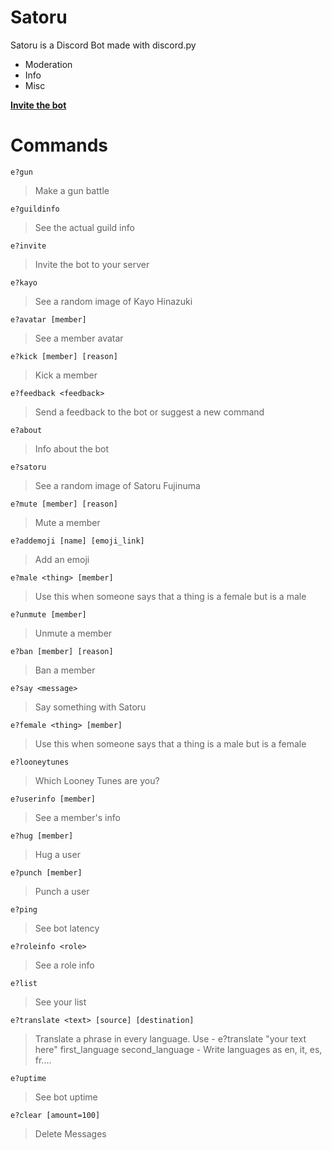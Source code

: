 # Satoru
Satoru is a Discord Bot made with discord.py
- Moderation
- Info 
- Misc

**[Invite the bot](https://discordapp.com/api/oauth2/authorize?client_id=635044836830871562&permissions=321606&scope=bot)**

# Commands

`e?gun `

> Make a gun battle 

`e?guildinfo `

> See the actual guild info 

`e?invite `

> Invite the bot to your server 

`e?kayo `

> See a random image of Kayo Hinazuki 

`e?avatar [member]`

> See a member avatar 

`e?kick [member] [reason]`

> Kick a member 

`e?feedback <feedback>`

> Send a feedback to the bot or suggest a new command 

`e?about `

> Info about the bot 

`e?satoru `

> See a random image of Satoru Fujinuma 

`e?mute [member] [reason]`

> Mute a member 

`e?addemoji [name] [emoji_link]`

> Add an emoji 

`e?male <thing> [member]`

> Use this when someone says that a thing is a female but is a male 

`e?unmute [member]`

> Unmute a member 

`e?ban [member] [reason]`

> Ban a member 

`e?say <message>`

> Say something with Satoru 

`e?female <thing> [member]`

> Use this when someone says that a thing is a male but is a female 

`e?looneytunes `

> Which Looney Tunes are you? 

`e?userinfo [member]`

> See a member's info 

`e?hug [member]`

> Hug a user 

`e?punch [member]`

> Punch a user 

`e?ping `

> See bot latency 

`e?roleinfo <role>`

> See a role info 

`e?list `

> See your list 

`e?translate <text> [source] [destination]`

> Translate a phrase in every language. Use - e?translate "your text here" first_language second_language - Write languages as en, it, es, fr.... 

`e?uptime `

> See bot uptime 

`e?clear [amount=100]`

> Delete Messages 

